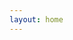 ```yaml
---
layout: home
---
```

<script setup>
  import comment from '../.vitepress/theme/components/comment.vue'
</script>

<comment></comment>
